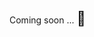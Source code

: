 <div class="text-message">
    Coming soon ... <span style='font-size:22px;'>&#128064;</span>
</div>